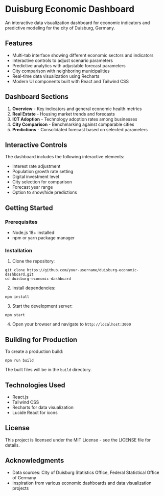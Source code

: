 # Duisburg Economic Dashboard

An interactive data visualization dashboard for economic indicators and predictive modeling for the city of Duisburg, Germany.

## Features

- Multi-tab interface showing different economic sectors and indicators
- Interactive controls to adjust scenario parameters
- Predictive analytics with adjustable forecast parameters
- City comparison with neighboring municipalities
- Real-time data visualization using Recharts
- Modern UI components built with React and Tailwind CSS

## Dashboard Sections

1. **Overview** - Key indicators and general economic health metrics
2. **Real Estate** - Housing market trends and forecasts
3. **ICT Adoption** - Technology adoption rates among businesses
4. **City Comparison** - Benchmarking against comparable cities
5. **Predictions** - Consolidated forecast based on selected parameters

## Interactive Controls

The dashboard includes the following interactive elements:

- Interest rate adjustment
- Population growth rate setting
- Digital investment level
- City selection for comparison
- Forecast year range
- Option to show/hide predictions

## Getting Started

### Prerequisites

- Node.js 18+ installed
- npm or yarn package manager

### Installation

1. Clone the repository:
```
git clone https://github.com/your-username/duisburg-economic-dashboard.git
cd duisburg-economic-dashboard
```

2. Install dependencies:
```
npm install
```

3. Start the development server:
```
npm start
```

4. Open your browser and navigate to `http://localhost:3000`

## Building for Production

To create a production build:

```
npm run build
```

The built files will be in the `build` directory.

## Technologies Used

- React.js
- Tailwind CSS
- Recharts for data visualization
- Lucide React for icons

## License

This project is licensed under the MIT License - see the LICENSE file for details.

## Acknowledgments

- Data sources: City of Duisburg Statistics Office, Federal Statistical Office of Germany
- Inspiration from various economic dashboards and data visualization projects
